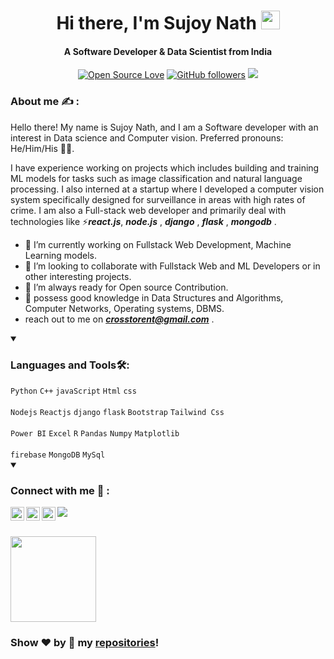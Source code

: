 <h1 align="center"> 
Hi there, I'm Sujoy Nath <img width="30" src="https://camo.githubusercontent.com/e8e7b06ecf583bc040eb60e44eb5b8e0ecc5421320a92929ce21522dbc34c891/68747470733a2f2f6d656469612e67697068792e636f6d2f6d656469612f6876524a434c467a6361737252346961377a2f67697068792e676966">
</h1>

<h4 align="center">A Software Developer & Data Scientist from India</h4>

<div align="center">
  
[![Open Source Love](https://badges.frapsoft.com/os/v2/open-source.svg?v=103)](https://github.com/c0mrd)
[![GitHub followers](https://img.shields.io/github/followers/c0mrd.svg?style=social&label=Follow&maxAge=2592000)](https://github.com/c0mrd?tab=followers)
[![](https://img.shields.io/badge/-🌈%20Website-FFF)](https://sujoynath.me)

</div>

### About me ✍️ :

Hello there! My name is Sujoy Nath, and I am a Software developer with an interest in Data science and Computer vision. Preferred pronouns: He/Him/His 👦🏻.

I have experience working on projects which includes building and training ML models for tasks such as image classification and natural language processing. I also interned at a startup where I developed a computer vision system specifically designed for surveillance in areas with high rates of crime.
I am also a Full-stack web developer and primarily deal with technologies like ⚡***react.js***, ***node.js*** , ***django*** , ***flask*** , ***mongodb*** .

- 🔭 I’m currently working on Fullstack Web Development, Machine Learning models.
- 👯 I’m looking to collaborate with Fullstack Web and ML Developers or in other interesting projects.
- 🤔 I’m always ready for Open source Contribution.
- 💬 possess good knowledge in Data Structures and Algorithms, Computer Networks, Operating systems, DBMS.
- reach out to me on ***crosstorent@gmail.com*** .

<details open>
<summary>
  <h3> Languages and Tools🛠: </h3>
</summary>
<code>Python</code>
<code>C++</code>
<code>javaScript</code>
<code>Html</code>
<code>css</code>
  <br/> </br>
<code>Nodejs</code>
<code>Reactjs</code>
<code>django</code>
<code>flask</code>
<code>Bootstrap</code>
<code>Tailwind Css</code>
  </br> </br>
<code>Power BI</code>
<code>Excel</code>
<code>R</code>
<code>Pandas</code>
<code>Numpy</code>
<code>Matplotlib</code>
  </br> </br>
<code>firebase</code>
<code>MongoDB</code>
<code>MySql</code>

</details>

<details open>
  <summary>
    <h3> Connect with me 🤝 :</h3>
  </summary>
  
  <a href="https://github.com/c0mrd">
  <img align="left" alt="Dans's Github" width="22px" src="https://upload.wikimedia.org/wikipedia/commons/thumb/a/ae/Github-desktop-logo-symbol.svg/1024px-Github-desktop-logo-symbol.svg.png" />
</a>

<a href="https://www.linkedin.com/in/sujoy-nath-c0mrd/">
  <img align="left" alt="Dans's Linkdein" width="22px" src="https://cdn3.iconfinder.com/data/icons/inficons/512/linkedin.png" />
</a>
  
<a href="https://leetcode.com/C0mRD/">
  <img align="left" alt="leetcode" width="22px" src="https://tse2.mm.bing.net/th?id=OIP.5sfi252DgFWnuwUNHhwlXwAAAA&pid=Api&P=0" />
</a>

[![](https://img.shields.io/badge/-🌈%20Website-FFF)](https://sujoynath.me)
<br/> </br>

</details>

<a href="https://sujoynath.me">
  <img height="137px" src="https://github-readme-stats.vercel.app/api/top-langs/?username=c0mrd&hide=html&hide_title=true&hide_border=true&layout=compact&langs_count=6&text_color=000&icon_color=fff&bg_color=0,52fa5a,4dfcff,c64dff&theme=graywhite" />
</a>


### Show ❤️ by 🌟 my [repositories](https://github.com/c0mrd?tab=repositories)!
